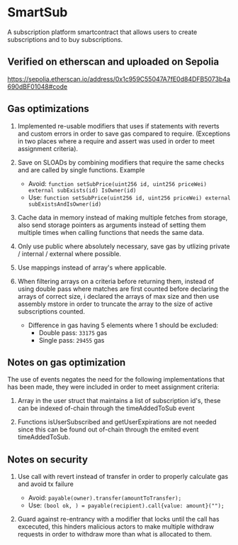 # SmartSub
A subscription platform smartcontract that allows users to create subscriptions and to buy subscriptions. 

## Verified on etherscan and uploaded on Sepolia
https://sepolia.etherscan.io/address/0x1c959C55047A7fE0d84DFB5073b4a690dBF01048#code

## Gas optimizations
1. Implemented re-usable modifiers that uses if statements with reverts and custom errors in order to save gas compared to require. (Exceptions in two places where a require and assert was used in order to meet assignment criteria).

2. Save on SLOADs by combining modifiers that require the same checks and are called by single functions.
Example 
    * Avoid: ```function setSubPrice(uint256 id, uint256 priceWei) external subExists(id) IsOwner(id)```
    * Use: ```function setSubPrice(uint256 id, uint256 priceWei) external subExistsAndIsOwner(id)```

3. Cache data in memory instead of making multiple fetches from storage, also send storage pointers as arguments instead of setting them multiple times when calling functions that needs the same data. 

4. Only use public where absolutely necessary, save gas by utlizing private / internal / external where possible. 

5. Use mappings instead of array's where applicable. 

6. When filtering arrays on a criteria before returning them, instead of using double pass where matches are first counted before declaring the arrays of correct size, i declared the arrays of max size and then use assembly mstore in order to truncate the array to the size of active subscriptions counted.
    * Difference in gas having 5 elements where 1 should be excluded:
        * Double pass: ```33175``` gas
        * Single pass: ```29455``` gas



## Notes on gas optimization

The use of events negates the need for the following implementations that has been made, they were included in order to meet assignment criteria: 

1. Array in the user struct that maintains a list of subscription id's, these can be indexed of-chain through the timeAddedToSub event

2. Functions isUserSubscribed and getUserExpirations are not needed since this can be found out of-chain through the emited event timeAddedToSub. 


## Notes on security

1. Use call with revert instead of transfer in order to properly calculate gas and avoid tx failure 
    * Avoid: ```payable(owner).transfer(amountToTransfer);``` 
    * Use: ```(bool ok, ) = payable(recipient).call{value: amount}(""); ```  

2. Guard against re-entrancy with a modifier that locks until the call has excecuted, this hinders malicious actors to make multiple withdraw requests in order to withdraw more than what is allocated to them. 
